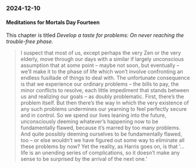 ### 2024-12-10
#### Meditations for Mortals Day Fourteen
This chapter is titled *Develop a taste for problems: On never reaching the trouble-free phase.*

> I suspect that most of us, except perhaps the very Zen or the very elderly, move through our days with a similar if largely unconscious assumption that at some point – maybe not soon, but eventually – we’ll make it to the phase of life which won’t involve confronting an endless fusillade of things to deal with. The unfortunate consequence is that we experience our ordinary problems – the bills to pay, the minor conflicts to resolve, each little impediment that stands between us and realizing our goals – as doubly problematic. First, there’s the problem itself. But then there’s the way in which the very existence of any such problems undermines our yearning to feel perfectly secure and in control. So we spend our lives leaning into the future, unconsciously deeming whatever’s happening now to be fundamentally flawed, because it’s marred by too many problems. And quite possibly deeming ourselves to be fundamentally flawed, too – or else wouldn’t we have figured out some way to eliminate all these problems by now? Yet the reality, as Harris goes on, is that ‘… life is an unending series of complications, so it doesn’t make any sense to be surprised by the arrival of the next one.’

